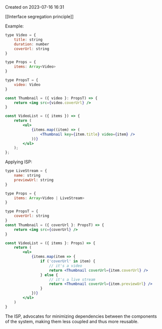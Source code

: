 Created on 2023-07-16 16:31 

[[Interface segregation principle]]

Example: 

```jsx
type Video = {
    title: string
    duration: number
    coverUrl: string
}

type Props = {
    items: Array<Video>
}

type PropsT = {
	video: Video
}

const Thumbnail = ({ video }: PropsT) => {
	return <img src={video.coverUrl} />
}

const VideoList = ({ items }) => {
    return (
        <ul>
            {items.map((item) => (
                <Thumbnail key={item.title} video={item} />
            ))}
        </ul>
    );
};

```

Applying ISP:

```jsx
type LiveStream = {
	name: string
	previewUrl: string
}

type Props = {
	items: Array<Video | LiveStream>
}

type PropsT = {
	coverUrl: string
}
const Thumbnail = ({ coverUrl }: PropsT) => {
	return <img src={coverUrl} />
}

const VideoList = ({ items }: Props) => {
	return (
		<ul>
			{items.map(item => {
				if ('coverUrl' in item) {
					// it's a video
					return <Thumbnail coverUrl={item.coverUrl} />
				} else {
					// it's a live stream
					return <Thumbnail coverUrl={item.previewUrl} />
				}
			})}
		</ul>
	)
}

```

The ISP, advocates for minimizing dependencies between the components of the system, making them less coupled and thus more reusable.